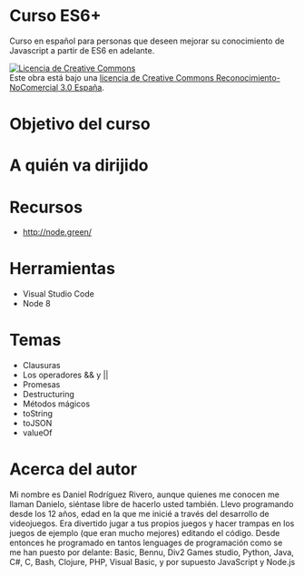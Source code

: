 # Curso ES6+
Curso en español para personas que deseen mejorar su conocimiento de Javascript a partir de ES6 en adelante.

<a rel="license" href="http://creativecommons.org/licenses/by-nc/3.0/es/"><img alt="Licencia de Creative Commons" style="border-width:0" src="https://i.creativecommons.org/l/by-nc/3.0/es/88x31.png" /></a><br />Este obra está bajo una <a rel="license" href="http://creativecommons.org/licenses/by-nc/3.0/es/">licencia de Creative Commons Reconocimiento-NoComercial 3.0 España</a>.

# Objetivo del curso

# A quién va dirijido

# Recursos

- http://node.green/

# Herramientas

- Visual Studio Code
- Node 8

# Temas

- Clausuras
- Los operadores && y ||
- Promesas
- Destructuring
- Métodos mágicos
 - toString
 - toJSON
 - valueOf
 
 # Acerca del autor
 
 Mi nombre es Daniel Rodríguez Rivero, aunque quienes me conocen me llaman Danielo, siéntase libre de hacerlo usted también.
 Llevo programando desde los 12 años, edad en la que me inicié a través del desarrollo de videojuegos. Era divertido jugar a tus propios juegos y hacer trampas en los juegos de ejemplo (que eran mucho mejores) editando el código. Desde entonces he programado en tantos lenguages de programación como se me han puesto por delante: Basic, Bennu, Div2 Games studio, Python, Java, C#, C, Bash, Clojure, PHP, Visual Basic, y por supuesto JavaScript y Node.js

